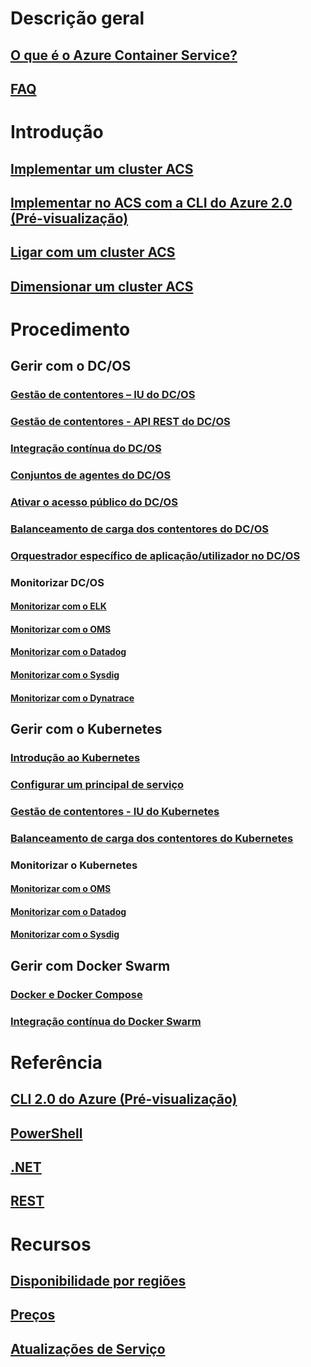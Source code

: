 # Descrição geral
## [O que é o Azure Container Service?](container-service-intro.md)
## [FAQ](container-service-faq.md)
# Introdução
## [Implementar um cluster ACS](container-service-deployment.md)
## [Implementar no ACS com a CLI do Azure 2.0 (Pré-visualização)](container-service-create-acs-cluster-cli.md)
## [Ligar com um cluster ACS](container-service-connect.md)
## [Dimensionar um cluster ACS](container-service-scale.md)
# Procedimento
## Gerir com o DC/OS
### [Gestão de contentores – IU do DC/OS](container-service-mesos-marathon-ui.md)
### [Gestão de contentores - API REST do DC/OS](container-service-mesos-marathon-rest.md)
### [Integração contínua do DC/OS](container-service-setup-ci-cd.md)
### [Conjuntos de agentes do DC/OS](container-service-dcos-agents.md)
### [Ativar o acesso público do DC/OS](container-service-enable-public-access.md)
### [Balanceamento de carga dos contentores do DC/OS](container-service-load-balancing.md)
### [Orquestrador específico de aplicação/utilizador no DC/OS](container-service-application-specific-marathon.md)
### Monitorizar DC/OS
#### [Monitorizar com o ELK](container-service-monitoring-elk.md)
#### [Monitorizar com o OMS](container-service-monitoring-oms.md)
#### [Monitorizar com o Datadog](container-service-monitoring.md)
#### [Monitorizar com o Sysdig](container-service-monitoring-sysdig.md)
#### [Monitorizar com o Dynatrace](container-service-monitoring-dynatrace.md)
## Gerir com o Kubernetes
### [Introdução ao Kubernetes](container-service-kubernetes-walkthrough.md)
### [Configurar um principal de serviço](container-service-kubernetes-service-principal.md)
### [Gestão de contentores - IU do Kubernetes](container-service-kubernetes-ui.md)
### [Balanceamento de carga dos contentores do Kubernetes](container-service-kubernetes-load-balancing.md)
### Monitorizar o Kubernetes
#### [Monitorizar com o OMS](container-service-kubernetes-oms.md)
#### [Monitorizar com o Datadog](container-service-kubernetes-datadog.md)
#### [Monitorizar com o Sysdig](container-service-kubernetes-sysdig.md)
## Gerir com Docker Swarm
### [Docker e Docker Compose](container-service-docker-swarm.md)
### [Integração contínua do Docker Swarm](container-service-docker-swarm-setup-ci-cd.md)
# Referência
## [CLI 2.0 do Azure (Pré-visualização)](/cli/azure/acs)
## [PowerShell](/powershell/resourcemanager/azurerm.compute/v2.3.0/azurerm.compute)
## [.NET](/dotnet/api/microsoft.azure.management.compute.models)
## [REST](/rest/api/compute/containerservices)
# Recursos
## [Disponibilidade por regiões](https://azure.microsoft.com/regions/services/)
## [Preços](https://azure.microsoft.com/pricing/details/container-service/)
## [Atualizações de Serviço](https://azure.microsoft.com/en-us/updates/?product=container-service&updatetype=&platform=)


<!--HONumber=Feb17_HO3-->


